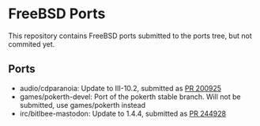 # FreeBSD Ports

This repository contains FreeBSD ports submitted to the ports tree, but not
commited yet.

## Ports

* audio/cdparanoia: Update to III-10.2, submitted as [PR 200925](https://bugs.freebsd.org/bugzilla/show_bug.cgi?id=200925)
* games/pokerth-devel: Port of the pokerth stable branch. Will not be submitted, use games/pokerth instead
* irc/bitlbee-mastodon: Update to 1.4.4, submitted as [PR 244928](https://bugs.freebsd.org/bugzilla/show_bug.cgi?id=244928)
